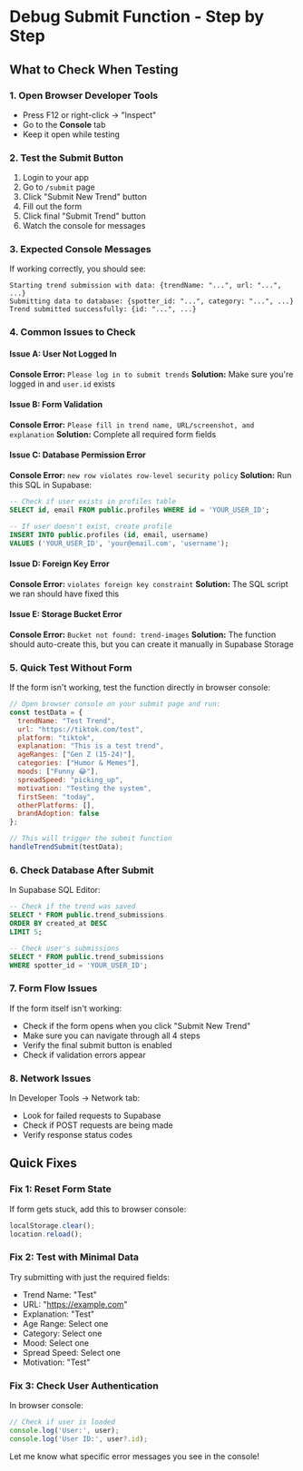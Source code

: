 # Debug Submit Function - Step by Step

## What to Check When Testing

### 1. Open Browser Developer Tools
- Press F12 or right-click → "Inspect"
- Go to the **Console** tab
- Keep it open while testing

### 2. Test the Submit Button
1. Login to your app
2. Go to `/submit` page
3. Click "Submit New Trend" button
4. Fill out the form
5. Click final "Submit Trend" button
6. Watch the console for messages

### 3. Expected Console Messages
If working correctly, you should see:
```
Starting trend submission with data: {trendName: "...", url: "...", ...}
Submitting data to database: {spotter_id: "...", category: "...", ...}
Trend submitted successfully: {id: "...", ...}
```

### 4. Common Issues to Check

#### Issue A: User Not Logged In
**Console Error:** `Please log in to submit trends`
**Solution:** Make sure you're logged in and `user.id` exists

#### Issue B: Form Validation
**Console Error:** `Please fill in trend name, URL/screenshot, and explanation`
**Solution:** Complete all required form fields

#### Issue C: Database Permission Error
**Console Error:** `new row violates row-level security policy`
**Solution:** Run this SQL in Supabase:
```sql
-- Check if user exists in profiles table
SELECT id, email FROM public.profiles WHERE id = 'YOUR_USER_ID';

-- If user doesn't exist, create profile
INSERT INTO public.profiles (id, email, username) 
VALUES ('YOUR_USER_ID', 'your@email.com', 'username');
```

#### Issue D: Foreign Key Error
**Console Error:** `violates foreign key constraint`
**Solution:** The SQL script we ran should have fixed this

#### Issue E: Storage Bucket Error
**Console Error:** `Bucket not found: trend-images`
**Solution:** The function should auto-create this, but you can create it manually in Supabase Storage

### 5. Quick Test Without Form
If the form isn't working, test the function directly in browser console:

```javascript
// Open browser console on your submit page and run:
const testData = {
  trendName: "Test Trend",
  url: "https://tiktok.com/test",
  platform: "tiktok",
  explanation: "This is a test trend",
  ageRanges: ["Gen Z (15-24)"],
  categories: ["Humor & Memes"],
  moods: ["Funny 😂"],
  spreadSpeed: "picking_up",
  motivation: "Testing the system",
  firstSeen: "today",
  otherPlatforms: [],
  brandAdoption: false
};

// This will trigger the submit function
handleTrendSubmit(testData);
```

### 6. Check Database After Submit
In Supabase SQL Editor:
```sql
-- Check if the trend was saved
SELECT * FROM public.trend_submissions 
ORDER BY created_at DESC 
LIMIT 5;

-- Check user's submissions
SELECT * FROM public.trend_submissions 
WHERE spotter_id = 'YOUR_USER_ID';
```

### 7. Form Flow Issues
If the form itself isn't working:
- Check if the form opens when you click "Submit New Trend"
- Make sure you can navigate through all 4 steps
- Verify the final submit button is enabled
- Check if validation errors appear

### 8. Network Issues
In Developer Tools → Network tab:
- Look for failed requests to Supabase
- Check if POST requests are being made
- Verify response status codes

## Quick Fixes

### Fix 1: Reset Form State
If form gets stuck, add this to browser console:
```javascript
localStorage.clear();
location.reload();
```

### Fix 2: Test with Minimal Data
Try submitting with just the required fields:
- Trend Name: "Test"
- URL: "https://example.com"
- Explanation: "Test"
- Age Range: Select one
- Category: Select one  
- Mood: Select one
- Spread Speed: Select one
- Motivation: "Test"

### Fix 3: Check User Authentication
In browser console:
```javascript
// Check if user is loaded
console.log('User:', user);
console.log('User ID:', user?.id);
```

Let me know what specific error messages you see in the console!
